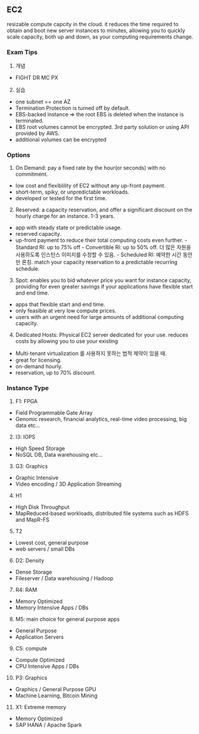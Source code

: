## EC2
resizable compute capcity in the cloud. it reduces the time required to obtain and boot new server instances to minutes, allowing you to quickly scale capacity, both up and down, as your computing requirements change.

### Exam Tips
1. 개념
* FIGHT DR MC PX
2. 실습
* one subnet == one AZ
* Termination Protection is turned off by default.
* EBS-backed instance => the root EBS is deleted when the instance is terminated.
* EBS root volumes cannot be encrypted. 3rd party solution or using API provided by AWS.
* additional volumes can be encrypted

### Options
1. On Demand: pay a fixed rate by the hour(or seconds) with no commitment.
* low cost and flexiblility of EC2 without any up-front payment.
* short-term, spiky, or unpredictable workloads.
* developed or tested for the first time.

2. Reserved: a capacity reservation, and offer a significant discount on the hourly charge for an instance. 1-3 years.
* app with steady state or predictable usage.
* reserved capacity.
* up-front payment to reduce their total computing costs even further.
 \- Standard RI: up to 75% off
 \- Convertible RI: up to 50% off. 더 많은 자원을 사용하도록 인스턴스 이미지를 수정할 수 있음.
 \- Scheduled RI: 예약한 시간 동안만 론칭. match your capacity reservation to a predictable recurring schedule.

3. Spot: enables you to bid whatever price you want for instance capacity, providing for even greater savings if your applications have flexible start and end time.
* apps that flexible start and end time.
* only feasible at very low compute prices.
* users with an urgent need for large amounts of additional computing capacity.

4. Dedicated Hosts: Physical EC2 server dedicated for your use. reduces costs by allowing you to use your existing
* Multi-tenant virtualization 를 사용하지 못하는 법적 제약이 있을 때.
* great for licensing.
* on-demand hourly.
* reservation, up to 70% discount.


### Instance Type

1. F1: FPGA
* Field Programmable Gate Array
* Genomic research, financial analytics, real-time video processing, big data etc...
2. I3: IOPS
* High Speed Storage
* NoSQL DB, Data warehousing etc...
3. G3: Graphics
* Graphic Intensive
* Video encoding / 3D Application Streaming
4. H1
* High Disk Throughput
* MapReduced-based workloads, distributed file systems such as HDFS and MapR-FS
5. T2
* Lowest cost, general purpose
* web servers / small DBs
6. D2: Density
* Dense Storage
* Fileserver / Data warehousing / Hadoop
7. R4: RAM
* Memory Optimized
* Memory Intensive Apps / DBs
8. M5: main choice for general purpose apps
* General Purpose
* Application Servers
9. C5: compute
* Compute Optimized
* CPU Intensive Apps / DBs
10. P3: Graphics
* Graphics / General Purpose GPU
* Machine Learning, Bitcoin Mining
11. X1: Extreme memory
* Memory Optimized
* SAP HANA / Apache Spark



